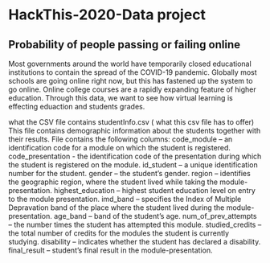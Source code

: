 # HackThis-2020-Data project 
## Probability of people passing or failing online 
Most governments around the world have temporarily closed educational institutions to contain the spread of the COVID-19 pandemic.
Globally most schools are going online right now, but this has fastened up the system to go online. 
Online college courses are a rapidly expanding feature of higher education. 
Through this data, we want to see how virtual learning is effecting eduaction and students grades. 

what the CSV file contains 
studentInfo.csv ( what this csv file has to offer) 
This file contains demographic information about the students together with their results. File contains the following columns:
code_module – an identification code for a module on which the student is registered.
code_presentation - the identification code of the presentation during which the student is registered on the module.
id_student – a unique identification number for the student.
gender – the student’s gender.
region – identifies the geographic region, where the student lived while taking the module-presentation.
highest_education – highest student education level on entry to the module presentation.
imd_band – specifies the Index of Multiple Depravation band of the place where the student lived during the module-presentation.
age_band – band of the student’s age.
num_of_prev_attempts – the number times the student has attempted this module.
studied_credits – the total number of credits for the modules the student is currently studying.
disability – indicates whether the student has declared a disability.
final_result – student’s final result in the module-presentation.
 
